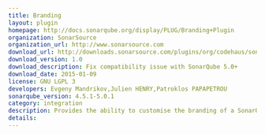 ```yaml
---
title: Branding
layout: plugin
homepage: http://docs.sonarqube.org/display/PLUG/Branding+Plugin
organization: SonarSource
organization_url: http://www.sonarsource.com
download_url: http://downloads.sonarsource.com/plugins/org/codehaus/sonar-plugins/sonar-branding-plugin/1.0/sonar-branding-plugin-1.0.jar
download_version: 1.0
download_description: Fix compatibility issue with SonarQube 5.0+
download_date: 2015-01-09
license: GNU LGPL 3
developers: Evgeny Mandrikov,Julien HENRY,Patroklos PAPAPETROU
sonarqube_version: 4.5.1-5.0.1
category: integration
description: Provides the ability to customise the branding of a SonarQube instance
details: 
---
```

